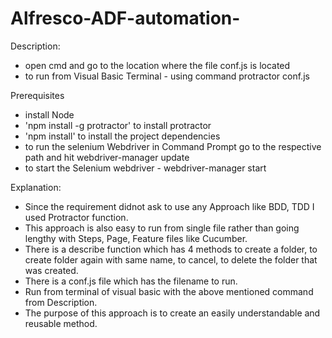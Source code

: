 # Alfresco-ADF-automation-

Description:
- open cmd and go to the location where the file conf.js is located
- to run from Visual Basic Terminal - using command protractor conf.js

Prerequisites
- install Node
- 'npm install -g protractor' to install protractor
- 'npm install' to install the project dependencies
-  to run the selenium Webdriver in Command Prompt go to the respective path and hit webdriver-manager update
-  to start the Selenium webdriver - webdriver-manager start


Explanation:
- Since the requirement didnot ask to use any Approach like BDD, TDD I used Protractor function.
- This approach is also easy to run from single file rather than going lengthy with Steps, Page, Feature files like Cucumber.
- There is a describe function which has 4 methods to create a folder, to create folder again with same name, to cancel, to delete the folder that was created.
- There is a conf.js file which has the filename to run.
- Run from terminal of visual basic with the above mentioned command from Description.
- The purpose of this approach is to create an easily understandable and reusable method.
